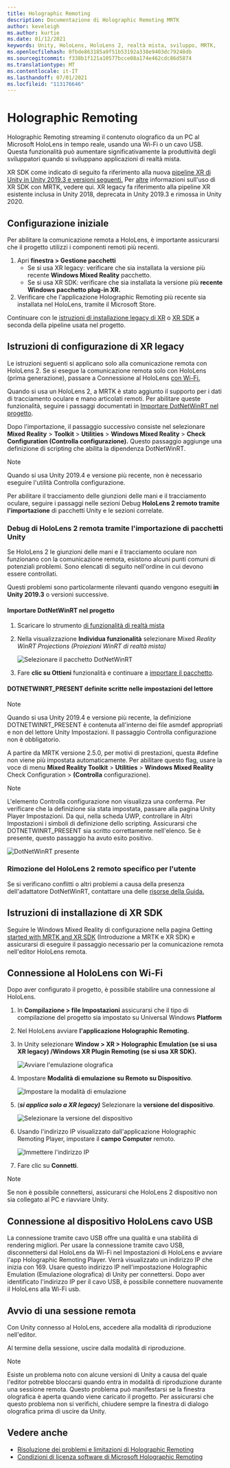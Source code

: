```yaml
---
title: Holographic Remoting
description: Documentazione di Holographic Remoting MRTK
author: keveleigh
ms.author: kurtie
ms.date: 01/12/2021
keywords: Unity, HoloLens, HoloLens 2, realtà mista, sviluppo, MRTK,
ms.openlocfilehash: 0fbde863185a9f51b53192a338e9403dc79248db
ms.sourcegitcommit: f338b1f121a10577bcce08a174e462cdc86d5874
ms.translationtype: MT
ms.contentlocale: it-IT
ms.lasthandoff: 07/01/2021
ms.locfileid: "113176646"
---
```

# <a name="holographic-remoting"></a>Holographic Remoting

Holographic Remoting streaming il contenuto olografico da un PC al Microsoft HoloLens in tempo reale, usando una Wi-Fi o un cavo USB. Questa funzionalità può aumentare significativamente la produttività degli sviluppatori quando si sviluppano applicazioni di realtà mista.

XR SDK come indicato di seguito fa riferimento alla nuova [pipeline XR di Unity in Unity 2019.3 e versioni seguenti.](https://blogs.unity3d.com/2020/01/24/unity-xr-platform-updates/) Per [altre](../../configuration/getting-started-with-mrtk-and-xrsdk.md) informazioni sull'uso di XR SDK con MRTK, vedere qui. XR legacy fa riferimento alla pipeline XR esistente inclusa in Unity 2018, deprecata in Unity 2019.3 e rimossa in Unity 2020.

## <a name="initial-setup"></a>Configurazione iniziale

Per abilitare la comunicazione remota a HoloLens, è importante assicurarsi che il progetto utilizzi i componenti remoti più recenti.

1. Apri **finestra > Gestione pacchetti**
    - Se si usa XR legacy: verificare che sia installata la versione più recente **Windows Mixed Reality** pacchetto.
    - Se si usa XR SDK: verificare che sia installata la versione più **recente Windows pacchetto plug-in XR.**
1. Verificare che l'applicazione Holographic Remoting più recente sia installata nel HoloLens, tramite il Microsoft Store.

Continuare con le [istruzioni di installazione legacy di XR](#legacy-xr-setup-instructions) o [XR SDK](#xr-sdk-setup-instructions) a seconda della pipeline usata nel progetto.

## <a name="legacy-xr-setup-instructions"></a>Istruzioni di configurazione di XR legacy

Le istruzioni seguenti si applicano solo alla comunicazione remota con HoloLens 2. Se si esegue la comunicazione remota solo con HoloLens (prima generazione), passare a Connessione al HoloLens [con Wi-Fi.](#connecting-to-the-hololens-with-wi-fi)

Quando si usa un HoloLens 2, a MRTK è stato aggiunto il supporto per i dati di tracciamento oculare e mano articolati remoti. Per abilitare queste funzionalità, seguire i passaggi documentati in [Importare DotNetWinRT nel progetto](#import-dotnetwinrt-into-the-project).

Dopo l'importazione, il passaggio successivo consiste nel selezionare **Mixed Reality**  >  **Toolkit**  >  **Utilities**  >  **Windows Mixed Reality**  >  **Check Configuration (Controlla configurazione).** Questo passaggio aggiunge una definizione di scripting che abilita la dipendenza DotNetWinRT.

> [!NOTE]
> Quando si usa Unity 2019.4 e versione più recente, non è necessario eseguire l'utilità Controlla configurazione.

Per abilitare il tracciamento delle giunzioni delle mani e il tracciamento oculare, seguire i passaggi nelle sezioni Debug **HoloLens 2 remoto tramite l'importazione** di pacchetti Unity e le sezioni correlate.

### <a name="debugging-hololens-2-remoting-via-unity-package-import"></a>Debug di HoloLens 2 remota tramite l'importazione di pacchetti Unity

Se HoloLens 2 le giunzioni delle mani e il tracciamento oculare non funzionano con la comunicazione remota, esistono alcuni punti comuni di potenziali problemi. Sono elencati di seguito nell'ordine in cui devono essere controllati.

Questi problemi sono particolarmente rilevanti quando vengono eseguiti **in Unity 2019.3** o versioni successive.

#### <a name="import-dotnetwinrt-into-the-project"></a>Importare DotNetWinRT nel progetto

1. Scaricare lo strumento [di funzionalità di realtà mista](https://aka.ms/MRFeatureTool)

1. Nella visualizzazione **Individua funzionalità** selezionare Mixed *Reality WinRT Projections (Proiezioni WinRT di realtà mista)*

    ![Selezionare il pacchetto DotNetWinRT](../images/tools/remoting/SelectDotNetWinRT.png)

1. Fare **clic su Ottieni** funzionalità e continuare a [importare il pacchetto](/windows/mixed-reality/develop/unity/welcome-to-mr-feature-tool#3-importing-feature-packages).

#### <a name="dotnetwinrt_present-define-written-into-player-settings"></a>DOTNETWINRT_PRESENT definite scritte nelle impostazioni del lettore

> [!NOTE]
> Quando si usa Unity 2019.4 e versione più recente, la definizione DOTNETWINRT_PRESENT è contenuta all'interno dei file asmdef appropriati e non del lettore Unity Impostazioni. Il passaggio Controlla configurazione non è obbligatorio.

A partire da MRTK versione 2.5.0, per motivi di prestazioni, questa #define non viene più impostata automaticamente. Per abilitare questo flag, usare la voce di menu **Mixed Reality Toolkit**  >  **Utilities**  >  **Windows Mixed Reality** Check Configuration  >  **(Controlla** configurazione).

> [!Note]
> L'elemento Controlla configurazione non visualizza una conferma. Per verificare che la definizione sia stata impostata, passare alla pagina Unity Player Impostazioni. Da qui, nella scheda UWP, controllare in Altri Impostazioni i simboli di definizione dello scripting. Assicurarsi che DOTNETWINRT_PRESENT sia scritto correttamente nell'elenco. Se è presente, questo passaggio ha avuto esito positivo.

![DotNetWinRT presente](../images/tools/remoting/DotNetWinRTPresent.png)

### <a name="removing-hololens-2-specific-remoting-support"></a>Rimozione del HoloLens 2 remoto specifico per l'utente

Se si verificano conflitti o altri problemi a causa della presenza dell'adattatore DotNetWinRT, contattare una delle [risorse della Guida.](../../index.md#getting-help)

## <a name="xr-sdk-setup-instructions"></a>Istruzioni di installazione di XR SDK

Seguire le Windows Mixed Reality di configurazione nella pagina Getting [started with MRTK and XR SDK](../../configuration/getting-started-with-mrtk-and-xrsdk.md#windows-mixed-reality) (Introduzione a MRTK e XR SDK) e assicurarsi di eseguire il passaggio necessario per la comunicazione remota nell'editor HoloLens remota.

## <a name="connecting-to-the-hololens-with-wi-fi"></a>Connessione al HoloLens con Wi-Fi

Dopo aver configurato il progetto, è possibile stabilire una connessione al HoloLens.

1. In **Compilazione > file Impostazioni** assicurarsi che il tipo di compilazione del progetto sia impostato su Universal Windows **Platform**
1. Nel HoloLens avviare **l'applicazione Holographic Remoting.**
1. In Unity selezionare **Window > XR > Holographic Emulation (se si usa XR legacy) /Windows XR Plugin Remoting (se si usa XR SDK).**

    ![Avviare l'emulazione olografica](../images/tools/remoting/StartHolographicEmulation.png)

1. Impostare **Modalità di emulazione** **su Remoto su Dispositivo**.

    ![Impostare la modalità di emulazione](../images/tools/remoting/SelectEmulationMode.png)

1. (**_si applica solo a XR legacy)_** Selezionare la **versione del dispositivo**.

    ![Selezionare la versione del dispositivo](../images/tools/remoting/SelectDeviceVersion.png)

1. Usando l'indirizzo IP visualizzato dall'applicazione Holographic Remoting Player, impostare il **campo Computer** remoto.

    ![Immettere l'indirizzo IP](../images/tools/remoting/EnterIPAddress.png)

1. Fare clic su **Connetti**.

> [!NOTE]
> Se non è possibile connettersi, assicurarsi che HoloLens 2 dispositivo non sia collegato al PC e riavviare Unity.

## <a name="connecting-to-the-hololens-with-usb-cable"></a>Connessione al dispositivo HoloLens cavo USB

La connessione tramite cavo USB offre una qualità e una stabilità di rendering migliori. Per usare la connessione tramite cavo USB, disconnettersi dal HoloLens da Wi-Fi nel Impostazioni di HoloLens e avviare l'app Holographic Remoting Player. Verrà visualizzato un indirizzo IP che inizia con 169. Usare questo indirizzo IP nell'impostazione Holographic Emulation (Emulazione olografica) di Unity per connettersi. Dopo aver identificato l'indirizzo IP per il cavo USB, è possibile connettere nuovamente il HoloLens alla Wi-Fi usb.

## <a name="starting-a-remoting-session"></a>Avvio di una sessione remota

Con Unity connesso al HoloLens, accedere alla modalità di riproduzione nell'editor.

Al termine della sessione, uscire dalla modalità di riproduzione.

> [!NOTE]
> Esiste un problema noto con alcune versioni di Unity a causa del quale l'editor potrebbe bloccarsi quando entra in modalità di riproduzione durante una sessione remota. Questo problema può manifestarsi se la finestra olografica è aperta quando viene caricato il progetto. Per assicurarsi che questo problema non si verifichi, chiudere sempre la finestra di dialogo olografica prima di uscire da Unity.

## <a name="see-also"></a>Vedere anche

- [Risoluzione dei problemi e limitazioni di Holographic Remoting](/windows/mixed-reality/holographic-remoting-troubleshooting)
- [Condizioni di licenza software di Microsoft Holographic Remoting](/legal/mixed-reality/microsoft-holographic-remoting-software-license-terms)
